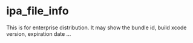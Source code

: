# ipa_file_info
This is for enterprise distribution. It may show the bundle id, build xcode version, expiration date ... 
